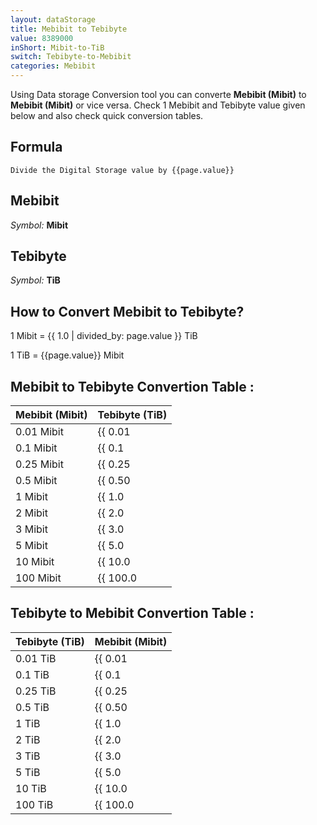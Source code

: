 ```yaml
---
layout: dataStorage
title: Mebibit to Tebibyte
value: 8389000
inShort: Mibit-to-TiB
switch: Tebibyte-to-Mebibit
categories: Mebibit
---
```


Using Data storage Conversion tool you can converte **Mebibit (Mibit)** to **Mebibit (Mibit)** or vice versa. Check 1 Mebibit and Tebibyte value given below and also check quick conversion tables.

## Formula
`Divide the Digital Storage value by {{page.value}}`

## Mebibit
*Symbol:* **Mibit**

## Tebibyte
*Symbol:* **TiB**

## How to Convert Mebibit to Tebibyte?

1 Mibit = {{ 1.0 | divided_by: page.value }} TiB

1 TiB = {{page.value}} Mibit


## Mebibit to Tebibyte Convertion Table :

| Mebibit (Mibit) | Tebibyte (TiB) |
| ---- | ---- |
| 0.01 Mibit | {{ 0.01 | divided_by: page.value }} TiB |
| 0.1 Mibit | {{ 0.1 | divided_by: page.value }} TiB |
| 0.25 Mibit | {{ 0.25 | divided_by: page.value }} TiB |
| 0.5 Mibit | {{ 0.50 | divided_by: page.value }} TiB |
| 1 Mibit | {{ 1.0 | divided_by: page.value }} TiB |
| 2 Mibit | {{ 2.0 | divided_by: page.value }} TiB |
| 3 Mibit | {{ 3.0 | divided_by: page.value }} TiB |
| 5 Mibit | {{ 5.0 | divided_by: page.value }} TiB |
| 10 Mibit | {{ 10.0 | divided_by: page.value }} TiB |
| 100 Mibit | {{ 100.0 | divided_by: page.value }} TiB |

## Tebibyte to Mebibit Convertion Table :

| Tebibyte (TiB) | Mebibit (Mibit) |
| ---- | ---- |
| 0.01 TiB | {{ 0.01 | times: page.value }} Mibit |
| 0.1 TiB | {{ 0.1 | times: page.value }} Mibit |
| 0.25 TiB | {{ 0.25 | times: page.value }} Mibit |
| 0.5 TiB | {{ 0.50 | times: page.value }} Mibit |
| 1 TiB | {{ 1.0 | times: page.value }} Mibit |
| 2 TiB | {{ 2.0 | times: page.value }} Mibit |
| 3 TiB | {{ 3.0 | times: page.value }} Mibit |
| 5 TiB | {{ 5.0 | times: page.value }} Mibit |
| 10 TiB | {{ 10.0 | times: page.value }} Mibit |
| 100 TiB | {{ 100.0 | times: page.value }} Mibit |


<script>
document.getElementById('selectInput')[7].selected = true
document.getElementById('selectOutput')[17].selected = true
</script>
